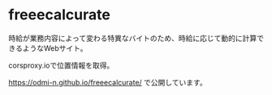# freeecalcurate
時給が業務内容によって変わる特異なバイトのため、時給に応じて動的に計算できるようなWebサイト。

corsproxy.ioで位置情報を取得。

 https://odmi-n.github.io/freeecalcurate/ で公開しています。
